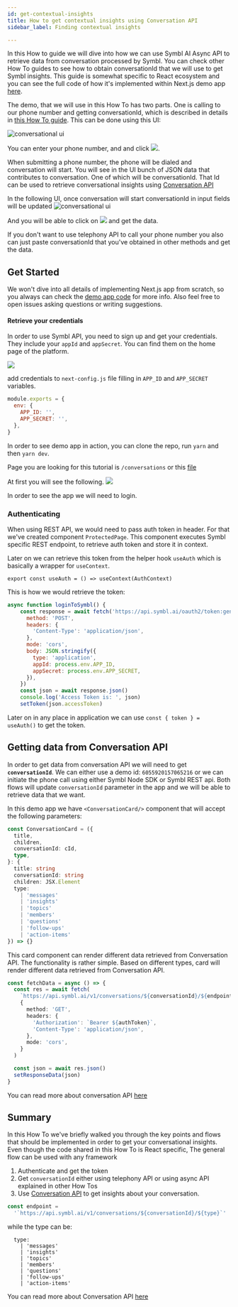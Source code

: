 ```yaml
---
id: get-contextual-insights
title: How to get contextual insights using Conversation API
sidebar_label: Finding contextual insights

---
```


In this How to guide we will dive into how we can use Symbl AI Async API to retrieve data from conversation processed by Symbl. You can check other How To guides to see how to obtain conversationId that we will use to get Symbl insights. This guide is somewhat specific to React ecosystem and you can see the full code of how it's implemented within Next.js demo app [here](https://github.com/symblai/nextjs-symblai-demo).

The demo, that we will use in this How To has two parts. One is calling to our phone number and getting conversationId, which is described in details in [this How To guide](/docs/how-tos/make-telephony-call). This can be done using this UI:

![conversational ui](/img/conversational.png)

You can enter your phone number, and and click ![](/img/submitbutton.png).

When submitting a phone number, the phone will be dialed and conversation will start. You will see in the UI bunch of JSON data that contributes to conversation. One of which will be conversationId. That Id can be used to retrieve conversational insights using [Conversation API](https://docs.symbl.ai/#conversation-api)

In the following UI, once conversation will start conversationId in input fields will be updated
![conversational ui](/img/conversational2.png)

And you will be able to click on ![](/img/fetch.png) and get the data.

If you don't want to use telephony API to call your phone number you also can just paste conversationId that you've obtained in other methods and get the data.

## Get Started

We won't dive into all details of implementing Next.js app from scratch, so you always can check the [demo app code](https://github.com/symblai/nextjs-symblai-demo) for more info. Also feel free to open issues asking questions or writing suggestions.

#### Retrieve your credentials

In order to use Symbl API, you need to sign up and get your credentials. They include your `appId` and `appSecret`. You can find them on the home page of the platform.

![](https://docs.symbl.ai/images/credentials-faf6f434.png)

add credentials to `next-config.js` file filling in `APP_ID` and `APP_SECRET` variables.

```javascript
module.exports = {
  env: {
    APP_ID: '',
    APP_SECRET: '',
  },
}
```

In order to see demo app in action, you can clone the repo, run `yarn` and then `yarn dev`.

Page you are looking for this tutorial is `/conversations` or this [file](https://github.com/symblai/nextjs-symblai-demo/blob/master/pages/conversations/index.tsx)

At first you will see the following. ![](/img/notlogged.png)

In order to see the app we will need to login.

### Authenticating

When using REST API, we would need to pass auth token in header. For that we've created component `ProtectedPage`. This component executes Symbl specific REST endpoint, to retrieve auth token and store it in context.

Later on we can retrieve this token from the helper hook `useAuth` which is basically a wrapper for `useContext`.

`export const useAuth = () => useContext(AuthContext)`

This is how we would retrieve the token:

```javascript
async function loginToSymbl() {
    const response = await fetch('https://api.symbl.ai/oauth2/token:generate', {
      method: 'POST',
      headers: {
        'Content-Type': 'application/json',
      },
      mode: 'cors',
      body: JSON.stringify({
        type: 'application',
        appId: process.env.APP_ID,
        appSecret: process.env.APP_SECRET,
      }),
    })
    const json = await response.json()
    console.log('Access Token is: ', json)
    setToken(json.accessToken)
```

Later on in any place in application we can use `const { token } = useAuth()` to get the token.

## Getting data from Conversation API

In order to get data from conversation API we will need to get **`conversationId`**. We can either use a demo id: `6055920157065216` or we can initiate the phone call using either Symbl Node SDK or Symbl REST api. Both flows will update `conversationId` parameter in the app and we will be able to retrieve data that we want.

In this demo app we have `<ConversationCard/>` component that will accept the following parameters:

```typescript
const ConversationCard = ({
  title,
  children,
  conversationId: cId,
  type,
}: {
  title: string
  conversationId: string
  children: JSX.Element
  type:
    | 'messages'
    | 'insights'
    | 'topics'
    | 'members'
    | 'questions'
    | 'follow-ups'
    | 'action-items'
}) => {}
```

This card component can render different data retrieved from Conversation API. The functionality is rather simple. Based on different types, card will render different data retrieved from Conversation API.

```typescript
const fetchData = async () => {
  const res = await fetch(
    `https://api.symbl.ai/v1/conversations/${conversationId}/${endpoint}`,
    {
      method: 'GET',
      headers: {
        'Authorization': `Bearer ${authToken}`,
        'Content-Type': 'application/json',
      },
      mode: 'cors',
    }
  )

  const json = await res.json()
  setResponseData(json)
}
```

You can read more about conversation API [here](https://docs.symbl.ai/#conversation-api)

## Summary

In this How To we've briefly walked you through the key points and flows that should be implemented in order to get your conversational insights.
Even though the code shared in this How To is React specific, The general flow can be used with any framework

1. Authenticate and get the token
2. Get `conversationId` either using telephony API or using async API explained in other How Tos
3. Use [Conversation API](https://docs.symbl.ai/#conversation-api) to get insights about your conversation.

```javascript
const endpoint =
  '`https://api.symbl.ai/v1/conversations/${conversationId}/${type}`'
```

while the type can be:

```
  type:
    | 'messages'
    | 'insights'
    | 'topics'
    | 'members'
    | 'questions'
    | 'follow-ups'
    | 'action-items'
```

You can read more about Conversation API [here](https://docs.symbl.ai/#conversation-api)
